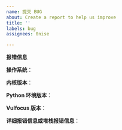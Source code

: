 ```yaml
---
name: 提交 BUG
about: Create a report to help us improve
title: ''
labels: bug
assignees: 0nise

---
```


**报错信息**

**操作系统**： 

**内核版本**：

**Python 环境版本**：

**Vulfocus 版本**：

**详细报错信息或堆栈报错信息**：
